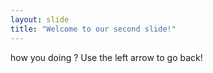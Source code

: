 ```yaml
---
layout: slide
title: "Welcome to our second slide!"
---
```

how you doing ?
Use the left arrow to go back!

